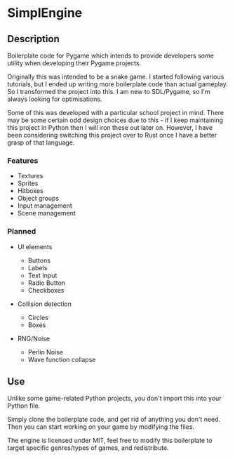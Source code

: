 # SimplEngine
## Description
Boilerplate code for Pygame which intends to provide developers some utility when developing their Pygame projects. 

Originally this was intended to be a snake game. I started following various tutorials, but I ended up writing more boilerplate code than actual gameplay. So I transformed the project into this. I am new to SDL/Pygame, so I'm always looking for optimisations.

Some of this was developed with a particular school project in mind. There may be some certain odd design choices due to this - if I keep maintaining this project in Python then I will iron these out later on. However, I have been considering switching this project over to Rust once I have a better grasp of that language.

### Features
- Textures
- Sprites
- Hitboxes
- Object groups
- Input management 
- Scene management

### Planned
- UI elements
    - Buttons
    - Labels
    - Text Input
    - Radio Button
    - Checkboxes

- Collision detection
    - Circles
    - Boxes

- RNG/Noise
    - Perlin Noise
    - Wave function collapse

## Use
Unlike some game-related Python projects, you don't import this into your Python file. 

Simply clone the boilerplate code, and get rid of anything you don't need. Then you can start working on your game by modifying the files.

The engine is licensed under MIT, feel free to modify this boilerplate to target specific genres/types of games, and redistribute. 
